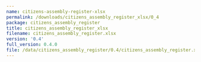 ```yaml
---
name: citizens-assembly-register-xlsx
permalink: /downloads/citizens_assembly_register_xlsx/0_4
package: citizens_assembly_register
title: citizens_assembly_register_xlsx
filename: citizens_assembly_register.xlsx
version: '0.4'
full_version: 0.4.0
file: /data/citizens_assembly_register/0.4/citizens_assembly_register.xlsx
---
```

